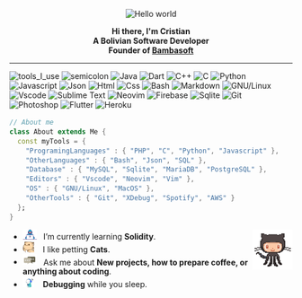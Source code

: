 <div align="center" width="50">

<img src="https://github.com/challgua/challgua/blob/main/images/coding.gif?raw=true" href="https://github.com/challgua" alt="Hello world" width="625"/> <br>
 
  
<p><strong>Hi there, I'm Cristian
<br>A Bolivian Software Developer 
<br>Founder of <a href='http://bambasoft.com/' target="_blank">Bambasoft</a></strong></p>
</div>

<hr></hr>

![tools_I_use](https://img.shields.io/badge/-%F0%9F%9A%80%20Tools%20I%20use-orange)
![semicolon](https://img.shields.io/badge/-%3A-orange)
![Java](https://img.shields.io/badge/Java-ED8B00?style=flat&logo=java&logoColor=white)
![Dart](https://img.shields.io/badge/Dart-0175C2?style=flat&logo=dart&logoColor=white)
![C++](https://img.shields.io/badge/C%2B%2B-00599C?style=flat&logo=c%2B%2B&logoColor=white)
![C](https://img.shields.io/badge/C-00599C?style=flat&logo=c&logoColor=white)
![Python](https://img.shields.io/badge/Python-FFD43B?style=flat&logo=python&logoColor=darkgreen)
![Javascript](https://img.shields.io/badge/JavaScript-323330?style=flat&logo=javascript&logoColor=F7DF1E)
![Json](https://img.shields.io/badge/json-5E5C5C?style=flat&logo=json&logoColor=white)
![Html](https://img.shields.io/badge/HTML5-E34F26?style=flat&logo=html5&logoColor=white)
![Css](https://img.shields.io/badge/CSS3-1572B6?style=flat&logo=css3&logoColor=white)
![Bash](https://img.shields.io/badge/GNU%20Bash-4EAA25?style=flat&logo=GNU%20Bash&logoColor=white)
![Markdown](https://img.shields.io/badge/Markdown-000000?style=flat&logo=markdown&logoColor=white)
![GNU/Linux](https://img.shields.io/badge/Linux-FCC624?style=flat&logo=linux&logoColor=black)
![Vscode](https://img.shields.io/badge/Visual_Studio_Code-0078D4?style=flat&logo=visual%20studio%20code&logoColor=white)
![Sublime Text](https://img.shields.io/badge/sublime_text-%23575757.svg?&style=flat&logo=sublime-text&logoColor=important)
![Neovim](https://img.shields.io/badge/NeoVim-%2357A143.svg?&style=flat&logo=neovim&logoColor=white)
![Firebase](https://img.shields.io/badge/firebase-ffca28?style=flat&logo=firebase&logoColor=black)
![Sqlite](https://img.shields.io/badge/SQLite-07405E?style=flat&logo=sqlite&logoColor=white)
![Git](https://img.shields.io/badge/GIT-E44C30?style=flat&logo=git&logoColor=white)
![Photoshop](https://img.shields.io/badge/Adobe%20Photoshop-31A8FF?style=flat&logo=Adobe%20Photoshop&logoColor=black)
![Flutter](https://img.shields.io/badge/Flutter-02569B?style=flat&logo=flutter&logoColor=white)
![Heroku](https://img.shields.io/badge/Heroku-430098?style=flat&logo=heroku&logoColor=white)

```dart
// About me
class About extends Me { 
  const myTools = {  
    "ProgramingLanguages" : { "PHP", "C", "Python", "Javascript" },
    "OtherLanguages" : { "Bash", "Json", "SQL" },
    "Database" : { "MySQL", "Sqlite", "MariaDB", "PostgreSQL" },
    "Editors" : { "Vscode", "Neovim", "Vim" },
    "OS" : { "GNU/Linux", "MacOS" },
    "OtherTools" : { "Git", "XDebug", "Spotify", "AWS" }
  };
}
```

-  <img alt="GIF" src="https://github.com/challgua/challgua/blob/main/images/dev.gif" width="25" /> &nbsp; I’m currently learning **Solidity**. <img width="15%" align="right" alt="Github Image" src="https://github.com/challgua/challgua/blob/main/images/github.gif?raw=true" /><br>
- <img src="https://github.com/challgua/challgua/blob/main/images/hyperkitty.gif?raw=true" width="20" />&nbsp;&nbsp;&nbsp; I like petting **Cats**. <br>
- <img src="https://github.com/challgua/challgua/blob/main/images/message.gif?raw=true" width="25" />&nbsp;&nbsp; Ask me about **New projects, how to prepare coffee, or anything about coding**. <br>
- <img src="https://github.com/challgua/challgua/blob/main/images/music.gif?raw=true" width="20" />&nbsp;&nbsp;&nbsp; **Debugging** while you sleep. <br>

<div align="center" >

</div>

